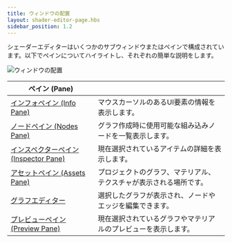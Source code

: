 ```yaml
---
title: ウィンドウの配置
layout: shader-editor-page.hbs
sidebar_position: 1.2
---
```


シェーダーエディターはいくつかのサブウィンドウまたはペインで構成されています。以下でペインについてハイライトし、それぞれの簡単な説明をします。

![ウィンドウの配置][1]

| ペイン (Pane) | |
|---|---|
| [インフォペイン (Info Pane) ][2] | マウスカーソルのあるUI要素の情報を表示します。 |
| [ノードペイン (Nodes Pane) ][3] | グラフ作成時に使用可能な組み込みノードを一覧表示します。 |
| [インスペクターペイン (Inspector Pane) ][4] | 現在選択されているアイテムの詳細を表示します。 |
| [アセットペイン (Assets Pane) ][5] | プロジェクトのグラフ、マテリアル、テクスチャが表示される場所です。 |
| [グラフエディター][6] | 選択したグラフが表示され、ノードやエッジを編集できます。 |
| [プレビューペイン (Preview Pane) ][7] | 現在選択されているグラフやマテリアルのプレビューを表示します。 |

[1]: /images/shader-editor/window-layout.png
[2]: /shader-editor/window-layout/info-pane
[3]: /shader-editor/window-layout/nodes-pane
[4]: /shader-editor/window-layout/inspector-pane
[5]: /shader-editor/window-layout/assets-pane
[6]: /shader-editor/window-layout/graph-editor
[7]: /shader-editor/window-layout/preview-pane
